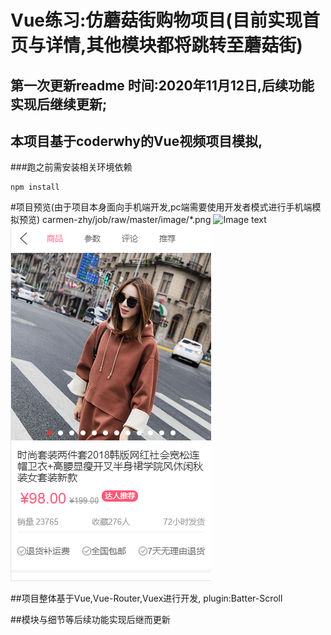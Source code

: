 # Vue练习:仿蘑菇街购物项目(目前实现首页与详情,其他模块都将跳转至蘑菇街)
## 第一次更新readme 时间:2020年11月12日,后续功能实现后继续更新;
## 本项目基于coderwhy的Vue视频项目模拟,
###跑之前需安装相关环境依赖
```
npm install
```
#项目预览(由于项目本身面向手机端开发,pc端需要使用开发者模式进行手机端模拟预览)
carmen-zhy/job/raw/master/image/*.png
![Image text](https://github.com/My-Emperor/mall/raw/master/assets/img/readme/detail.jpg)
![Image text](src/assets/img/readme/detail.jpg)

##项目整体基于Vue,Vue-Router,Vuex进行开发, plugin:Batter-Scroll


##模块与细节等后续功能实现后继而更新
